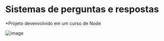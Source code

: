 # Sistemas de perguntas e respostas <br>
*Projeto devenvolvido em um curso de Node<br>

![image](https://user-images.githubusercontent.com/20055120/173189351-f66293e1-d232-4ea8-987a-37cd9499777e.png)
